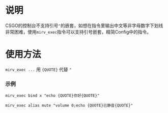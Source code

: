 # 说明

CSGO的控制台不支持引号`"`的嵌套，如想在指令里输出中文等非字母数字下划线非常困难，使用`mirv_exec`指令可以支持引号嵌套，精简Config中的指令。

# 使用方法

`mirv_exec ...`  用 `{QUOTE}` 代替 `"`

### 示例

```
mirv_exec bind x "echo {QUOTE}你好{QUOTE}"
```

```
mirv_exec alias mute "volume 0;echo {QUOTE}已静音{QUOTE}"
```


